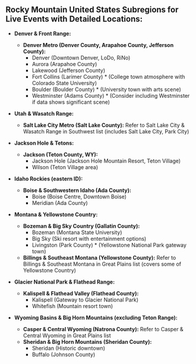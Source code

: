 ## Rocky Mountain United States Subregions for Live Events with Detailed Locations:

- **Denver & Front Range:**

  - **Denver Metro (Denver County, Arapahoe County, Jefferson County):**
    - Denver (Downtown Denver, LoDo, RiNo)
    - Aurora (Arapahoe County)
    - Lakewood (Jefferson County)
    - Fort Collins (Larimer County) \* (College town atmosphere with Colorado State University)
    - Boulder (Boulder County) \* (University town with arts scene)
    - Westminster (Adams County) \* (Consider including Westminster if data shows significant scene)

- **Utah & Wasatch Range:**

  - **Salt Lake City Metro (Salt Lake County):** Refer to Salt Lake City & Wasatch Range in Southwest list (includes Salt Lake City, Park City)

- **Jackson Hole & Tetons:**

  - **Jackson (Teton County, WY):**
    - Jackson Hole (Jackson Hole Mountain Resort, Teton Village)
    - Wilson (Teton Village area)

- **Idaho Rockies (eastern ID):**

  - **Boise & Southwestern Idaho (Ada County):**
    - Boise (Boise Centre, Downtown Boise)
    - Meridian (Ada County)

- **Montana & Yellowstone Country:**

  - **Bozeman & Big Sky Country (Gallatin County):**
    - Bozeman (Montana State University)
    - Big Sky (Ski resort with entertainment options)
    - Livingston (Park County) \* (Yellowstone National Park gateway town)
  - **Billings & Southeast Montana (Yellowstone County):** Refer to Billings & Southeast Montana in Great Plains list (covers some of Yellowstone Country)

- **Glacier National Park & Flathead Range:**

  - **Kalispell & Flathead Valley (Flathead County):**
    - Kalispell (Gateway to Glacier National Park)
    - Whitefish (Mountain resort town)

- **Wyoming Basins & Big Horn Mountains (excluding Teton Range):**

  - **Casper & Central Wyoming (Natrona County):** Refer to Casper & Central Wyoming in Great Plains list
  - **Sheridan & Big Horn Mountains (Sheridan County):**
    - Sheridan (Historic downtown)
    - Buffalo (Johnson County)
